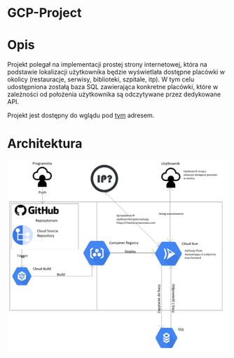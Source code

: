 # GCP-Project

# Opis
Projekt polegał na implementacji prostej strony internetowej, która na podstawie lokalizacji użytkownika będzie wyświetlała dostępne placówki w okolicy (restauracje, serwisy, biblioteki, szpitale, itp).
W tym celu udostępniona zostałą baza SQL zawierająca konkretne placówki, które w zależności od położenia użytkownika są odczytywane przez dedykowane API.

Projekt jest dostępny do wglądu pod [tym](https://geo-placer-vpcjyhwdpq-ew.a.run.app/) adresem.

# Architektura
![](diagram.png)

